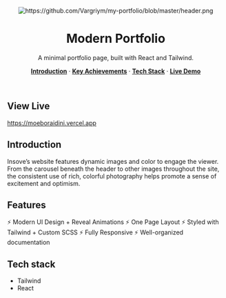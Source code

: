 <p align="center">
    <img alt="https://github.com/Vargriym/my-portfolio/blob/master/header.png">
    <h1 align="center">Modern Portfolio</h1>
  </a>
</p>

<p align="center">
  A minimal portfolio page, built with React and Tailwind.
</p>

<p align="center">
  <a href="#introduction"><strong>Introduction</strong></a> ·
    <a href="#Key-Achievements"><strong>Key Achievements</strong></a> ·
  <a href="#tech-stack"><strong>Tech Stack</strong></a> ·
    <a href="#Live-Demo"><strong>Live Demo</strong></a>

  
</p>

<br/>

## View Live
https://moeboraidini.vercel.app

<!-- ABOUT THE PROJECT -->

## Introduction

Insove’s website features dynamic images and color to engage the viewer. From the carousel beneath the header to other images throughout the site, the consistent use of rich, colorful photography helps promote a sense of excitement and optimism.
## Features

⚡️ Modern UI Design + Reveal Animations
⚡️ One Page Layout
⚡️ Styled with Tailwind + Custom SCSS
⚡️ Fully Responsive
⚡️ Well-organized documentation

## Tech stack

- Tailwind
- React
